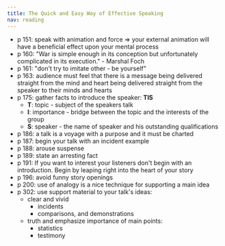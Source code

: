 ```yaml
---
title: The Quick and Easy Way of Effective Speaking
nav: reading
---
```


- p 151: speak with animation and force => your external animation will have a beneficial effect upon your mental
  process
- p 160: "War is simple enough in its conception but unfortunately complicated in its execution." - Marshal Foch
- p 161: "don't try to imitate other - be yourself"
- p 163: audience must feel that there is a message being delivered straight from the mind and heart being delivered
  straight from the speaker to their minds and hearts
- p 175: gather facts to introduce the speaker: **TIS**
  - **T**: topic - subject of the speakers talk
  - **I**: importance - bridge between the topic and the interests of the group
  - **S**: speaker - the name of speaker and his outstanding qualifications
- p 186: a talk is a voyage with a purpose and it must be charted
- p 187: begin your talk with an incident example
- p 188: arouse suspense
- p 189: state an arresting fact
- p 191: If you want to interest your listeners don't begin with an introduction. Begin by leaping right into the heart
  of your story
- p 196: avoid funny story openings
- p 200: use of analogy is a nice technique for supporting a main idea
- p 302: use support material to your talk's ideas:
  - clear and vivid
      - incidents
      - comparisons, and demonstrations
  - truth and emphasize importance of main points:
    - statistics
    - testimony

